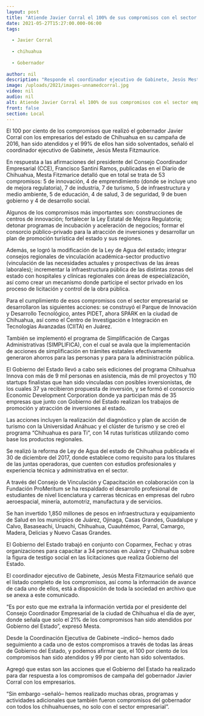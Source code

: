 ```yaml
---
layout: post
title: "Atiende Javier Corral el 100% de sus compromisos con el sector empresarial"
date: 2021-05-27T15:27:00.000-06:00
tags:
  
  - Javier Corral
  
  - chihuahua
  
  - Gobernador
  
author: nil
description: "Responde el coordinador ejecutivo de Gabinete, Jesús Mesta, al presidente del Consejo Coordinador Empresarial y detalla en qué consisten cada uno de los 53 compromisos asumidos en campaña por el Gobernador con este sector"
image: /uploads/2021/images-unnamedcorral.jpg
video: nil
audio: nil
alt: Atiende Javier Corral el 100% de sus compromisos con el sector empresarial
front: false
section: Local
---
```


El 100 por ciento de los compromisos que realizó el gobernador Javier Corral con los empresarios del estado de Chihuahua en su campaña de 2016, han sido atendidos y el 99% de ellos han sido solventados, señaló el coordinador ejecutivo de Gabinete, Jesús Mesta Fitzmaurice.

En respuesta a las afirmaciones del presidente del Consejo Coordinador Empresarial (CCE), Francisco Santini Ramos, publicadas en el Diario de Chihuahua, Mesta Fitzmarice detalló que en total se trata de 53 compromisos: 5 de innovación, 4 de emprendimiento (donde se incluye uno de mejora regulatoria), 7 de industria, 7 de turismo, 5 de infraestructura y medio ambiente, 5 de educación, 4 de salud, 3 de seguridad, 9 de buen gobierno y 4 de desarrollo social.

Algunos de los compromisos más importantes son: construcciones de centros de innovación; fortalecer la Ley Estatal de Mejora Regulatoria; detonar programas de incubación y aceleración de negocios; formar el consorcio público-privado para la atracción de inversiones y desarrollar un plan de promoción turística del estado y sus regiones.

Además, se logró la modificación de la Ley de Agua del estado; integrar consejos regionales de vinculación académica-sector productivo (vinculación de las necesidades actuales y prospectivas de las áreas laborales); incrementar la infraestructura pública de las distintas zonas del estado con hospitales y clínicas regionales con áreas de especialización, así como crear un mecanismo donde participe el sector privado en los proceso de licitación y control de la obra pública.

Para el cumplimiento de esos compromisos con el sector empresarial se desarrollaron las siguientes acciones: se construyó el Parque de Innovación y Desarrollo Tecnológico, antes PIDET, ahora SPARK en la ciudad de Chihuahua, así como el Centro de Investigación e Integración en Tecnologías Avanzadas (CIITA) en Juárez.

También se implementó el programa de Simplificación de Cargas Administrativas (SIMPLIFICA), con el cual se avala que la implementación de acciones de simplificación en trámites estatales efectivamente generaron ahorros para las personas y para para la administración pública.

El Gobierno del Estado llevó a cabo seis ediciones del programa Chihuahua Innova con más de 9 mil personas en asistencia, más de mil proyectos y 110 startups finalistas que han sido vinculadas con posibles inversionistas, de los cuales 37 ya recibieron propuesta de inversión, y se formó el consorcio Economic Development Corporation donde ya participan más de 35 empresas que junto con Gobierno del Estado realizan los trabajos de promoción y atracción de inversiones al estado.

Las acciones incluyen la realización del diagnóstico y plan de acción de turismo con la Universidad Anáhuac y el clúster de turismo y se creó el programa “Chihuahua es para Ti”, con 14 rutas turísticas utilizando como base los productos regionales.

Se realizó la reforma de Ley de Agua del estado de Chihuahua publicada el 30 de diciembre del 2017, donde establece como requisito para los titulares de las juntas operadoras, que cuenten con estudios profesionales y experiencia técnica y administrativa en el sector.

A través del Consejo de Vinculación y Capacitación en colaboración con la Fundación ProMeritum se ha respaldado el desarrollo profesional de estudiantes de nivel licenciatura y carreras técnicas en empresas del rubro aeroespacial, minería, automotriz, manufactura y de servicios.

Se han invertido 1,850 millones de pesos en infraestructura y equipamiento de Salud en los municipios de Juárez, Ojinaga, Casas Grandes, Guadalupe y Calvo, Basaseachi, Uruachi, Chihuahua, Cuauhtémoc, Parral, Camargo, Madera, Delicias y Nuevo Casas Grandes.

El Gobierno del Estado trabajó en conjunto con Coparmex, Fechac y otras organizaciones para capacitar a 34 personas en Juárez y Chihuahua sobre la figura de testigo social en las licitaciones que realiza Gobierno del Estado.

El coordinador ejecutivo de Gabinete, Jesús Mesta Fitzmaurice señaló que el listado completo de los compromisos, así como la información de avance de cada uno de ellos, está a disposición de toda la sociedad en archivo que se anexa a este comunicado.

“Es por esto que me extraña la información vertida por el presidente del Consejo Coordinador Empresarial de la ciudad de Chihuahua el día de ayer, donde señala que solo el 21% de los compromisos han sido atendidos por Gobierno del Estado”, expresó Mesta.

Desde la Coordinación Ejecutiva de Gabinete –indicó– hemos dado seguimiento a cada uno de estos compromisos a través de todas las áreas de Gobierno del Estado, y podemos afirmar que, el 100 por ciento de los compromisos han sido atendidos y 99 por ciento han sido solventados.

Agregó que estas son las acciones que el Gobierno del Estado ha realizado para dar respuesta a los compromisos de campaña del gobernador Javier Corral con los empresarios.

“Sin embargo –señaló– hemos realizado muchas obras, programas y actividades adicionales que también fueron compromisos del gobernador con todos los chihuahuenses, no solo con el sector empresarial”.